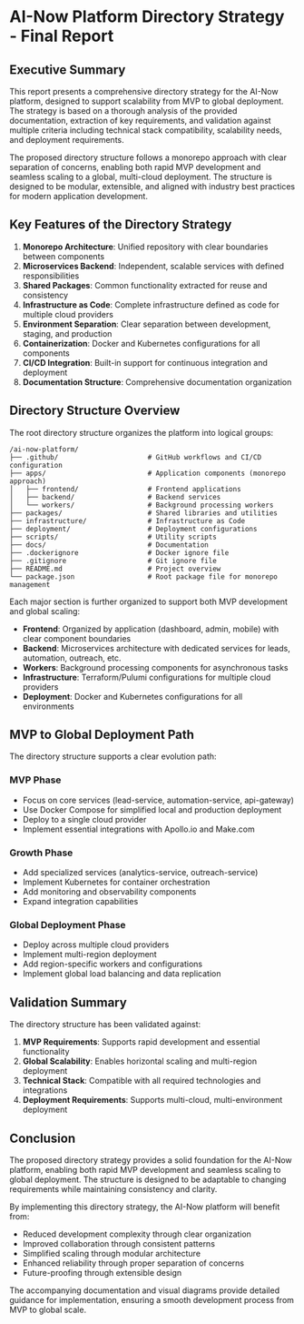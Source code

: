 # AI-Now Platform Directory Strategy - Final Report

## Executive Summary

This report presents a comprehensive directory strategy for the AI-Now platform, designed to support scalability from MVP to global deployment. The strategy is based on a thorough analysis of the provided documentation, extraction of key requirements, and validation against multiple criteria including technical stack compatibility, scalability needs, and deployment requirements.

The proposed directory structure follows a monorepo approach with clear separation of concerns, enabling both rapid MVP development and seamless scaling to a global, multi-cloud deployment. The structure is designed to be modular, extensible, and aligned with industry best practices for modern application development.

## Key Features of the Directory Strategy

1. **Monorepo Architecture**: Unified repository with clear boundaries between components
2. **Microservices Backend**: Independent, scalable services with defined responsibilities
3. **Shared Packages**: Common functionality extracted for reuse and consistency
4. **Infrastructure as Code**: Complete infrastructure defined as code for multiple cloud providers
5. **Environment Separation**: Clear separation between development, staging, and production
6. **Containerization**: Docker and Kubernetes configurations for all components
7. **CI/CD Integration**: Built-in support for continuous integration and deployment
8. **Documentation Structure**: Comprehensive documentation organization

## Directory Structure Overview

The root directory structure organizes the platform into logical groups:

```
/ai-now-platform/
├── .github/                      # GitHub workflows and CI/CD configuration
├── apps/                         # Application components (monorepo approach)
│   ├── frontend/                 # Frontend applications
│   ├── backend/                  # Backend services
│   └── workers/                  # Background processing workers
├── packages/                     # Shared libraries and utilities
├── infrastructure/               # Infrastructure as Code
├── deployment/                   # Deployment configurations
├── scripts/                      # Utility scripts
├── docs/                         # Documentation
├── .dockerignore                 # Docker ignore file
├── .gitignore                    # Git ignore file
├── README.md                     # Project overview
└── package.json                  # Root package file for monorepo management
```

Each major section is further organized to support both MVP development and global scaling:

- **Frontend**: Organized by application (dashboard, admin, mobile) with clear component boundaries
- **Backend**: Microservices architecture with dedicated services for leads, automation, outreach, etc.
- **Workers**: Background processing components for asynchronous tasks
- **Infrastructure**: Terraform/Pulumi configurations for multiple cloud providers
- **Deployment**: Docker and Kubernetes configurations for all environments

## MVP to Global Deployment Path

The directory structure supports a clear evolution path:

### MVP Phase
- Focus on core services (lead-service, automation-service, api-gateway)
- Use Docker Compose for simplified local and production deployment
- Deploy to a single cloud provider
- Implement essential integrations with Apollo.io and Make.com

### Growth Phase
- Add specialized services (analytics-service, outreach-service)
- Implement Kubernetes for container orchestration
- Add monitoring and observability components
- Expand integration capabilities

### Global Deployment Phase
- Deploy across multiple cloud providers
- Implement multi-region deployment
- Add region-specific workers and configurations
- Implement global load balancing and data replication

## Validation Summary

The directory structure has been validated against:

1. **MVP Requirements**: Supports rapid development and essential functionality
2. **Global Scalability**: Enables horizontal scaling and multi-region deployment
3. **Technical Stack**: Compatible with all required technologies and integrations
4. **Deployment Requirements**: Supports multi-cloud, multi-environment deployment

## Conclusion

The proposed directory strategy provides a solid foundation for the AI-Now platform, enabling both rapid MVP development and seamless scaling to global deployment. The structure is designed to be adaptable to changing requirements while maintaining consistency and clarity.

By implementing this directory strategy, the AI-Now platform will benefit from:

- Reduced development complexity through clear organization
- Improved collaboration through consistent patterns
- Simplified scaling through modular architecture
- Enhanced reliability through proper separation of concerns
- Future-proofing through extensible design

The accompanying documentation and visual diagrams provide detailed guidance for implementation, ensuring a smooth development process from MVP to global scale.
